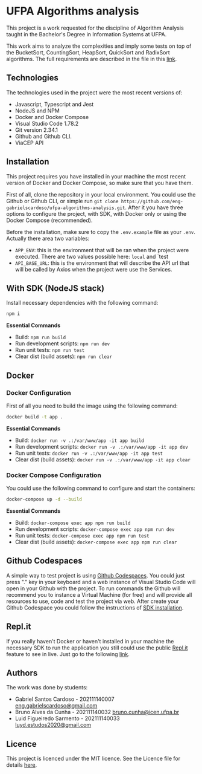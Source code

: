 # UFPA Algorithms analysis

This project is a work requested for the discipline of Algorithm Analysis taught in the Bachelor's Degree in Information Systems at UFPA.

This work aims to analyze the complexities and imply some tests on top of the BucketSort, CountingSort, HeapSort, QuickSort and RadixSort algorithms. The full requirements are described in the file in this [link](https://drive.google.com/file/d/102ynRz7TVMj_YeTqy21B9Yq9vdnNDpLU/view?usp=sharing).

## Technologies

The technologies used in the project were the most recent versions of:

- Javascript, Typescript and Jest
- NodeJS and NPM
- Docker and Docker Compose
- Visual Studio Code 1.78.2
- Git version 2.34.1
- Github and Github CLI.
- ViaCEP API

## Installation

This project requires you have installed in your machine the most recent version of Docker and Docker Compose, so make sure that you have them.

First of all, clone the repository in your local environment. You could use the Github or Github CLI, or simple run `git clone https://github.com/eng-gabrielscardoso/ufpa-algorithms-analysis.git`. After it you have three options to configure the project, with SDK, with Docker only or using the Docker Compose (recommended).

Before the installation, make sure to copy the `.env.example` file as your `.env`. Actually there area two variables:

- `APP_ENV`: this is the environment that will be ran when the project were executed. There are two values possible here: `local` and `test
- `API_BASE_URL`: this is the environment that will describe the API url that will be called by Axios when the project were use the Services.

## With SDK (NodeJS stack)

Install necessary dependencies with the following command:

```bash
npm i
```

**Essential Commands**

- Build: `npm run build`
- Run development scripts: `npm run dev`
- Run unit tests: `npm run test`
- Clear dist (build assets): `npm run clear`

## Docker

### Docker Configuration

First of all you need to build the image using the following command:

```bash
docker build -t app .
```

**Essential Commands**

- Build: `docker run -v .:/var/www/app -it app build`
- Run development scripts: `docker run -v .:/var/www/app -it app dev`
- Run unit tests: `docker run -v .:/var/www/app -it app test`
- Clear dist (build assets): `docker run -v .:/var/www/app -it app clear`

### Docker Compose Configuration

You could use the following command to configure and start the containers:

```bash
docker-compose up -d --build
```

**Essential Commands**

- Build: `docker-compose exec app npm run build`
- Run development scripts: `docker-compose exec app npm run dev`
- Run unit tests: `docker-compose exec app npm run test`
- Clear dist (build assets): `docker-compose exec app npm run clear`

## Github Codespaces

A simple way to test project is using [Github Codespaces](https://github.com/features/codespaces). You could just press "." key in your keyboard and a web instance of Visual Studio Code will open in your Github with the project. To run commands the Github will recommend you to instance a Virtual Machine (for free) and will provide all resources to use, code and test the project via web. After create your Github Codespace you could follow the instructions of [SDK installation](#with-sdk-nodejs-stack).

## Repl.it

If you really haven't Docker or haven't installed in your machine the necessary SDK to run the application you still could use the public [Repl.it](https://replit.com/) feature to see in live. Just go to the following [link](https://replit.com/@enggscardso/ufpa-algorithm-analysis).

## Authors

The work was done by students:

- Gabriel Santos Cardoso - 202111140007 <eng.gabrielscardoso@gmail.com>
- Bruno Alves da Cunha - 202111140032 <bruno.cunha@icen.ufpa.br>
- Luid Figueiredo Sarmento - 202111140033 <luyd.estudos2020@gmail.com>

## Licence

This project is licenced under the MIT licence. See the Licence file for details [here](LICENSE.md).
